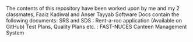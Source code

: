 The contents of this repository have been worked upon by me and my 2 classmates, Faaiz Kadiwal and Anser Tayyab
Software Docs contain the following documents:
SRS and SDS : Rent-a-roo application (Available on GitHub)
Test Plans, Quality Plans etc. : FAST-NUCES Canteen Management System
